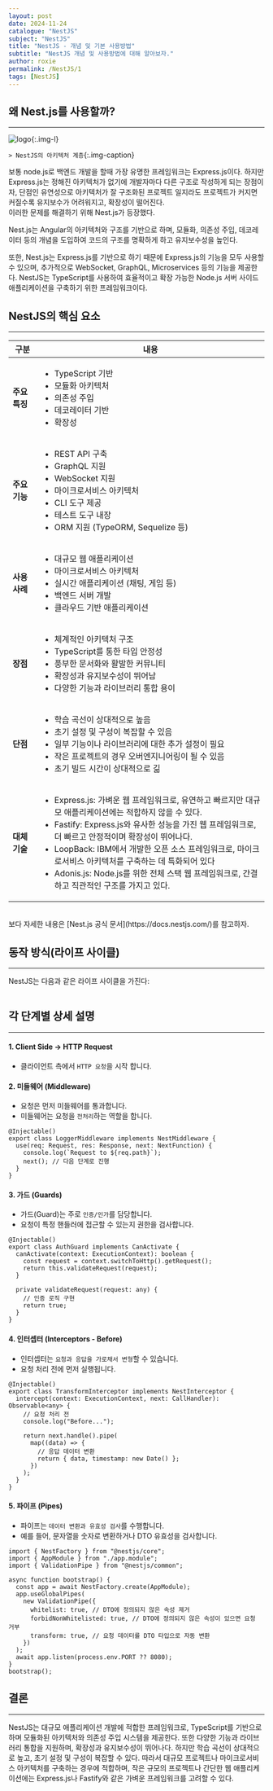 ```yaml
---
layout: post
date: 2024-11-24
catalogue: "NestJS"
subject: "NestJS"
title: "NestJS - 개념 및 기본 사용방법"
subtitle: "NestJS 개념 및 사용방법에 대해 알아보자."
author: roxie
permalink: /NestJS/1
tags: [NestJS]
---
```


## 왜 Nest.js를 사용할까?

---

![logo](/assets/img/content/NestJS/001/002.png){:.img-l}

`> NestJS의 아키텍처 계층`{:.img-caption}

보통 node.js로 백엔드 개발을 할때 가장 유명한 프레임워크는 Express.js이다.
하지만 Express.js는 정해진 아키텍처가 없기에 개발자마다 다른 구조로 작성하게 되는 장점이자, 단점인 유연성으로 아키텍처가 잘 구조화된 프로젝트 일지라도 프로젝트가 커지면 커질수록 유지보수가 어려워지고, 확장성이 떨어진다.  
이러한 문제를 해결하기 위해 Nest.js가 등장했다.

Nest.js는 Angular의 아키텍처와 구조를 기반으로 하며, 모듈화, 의존성 주입, 데코레이터 등의 개념을 도입하여 코드의 구조를 명확하게 하고 유지보수성을 높인다.

또한, Nest.js는 Express.js를 기반으로 하기 때문에 Express.js의 기능을 모두 사용할 수 있으며, 추가적으로 WebSocket, GraphQL, Microservices 등의 기능을 제공한다.
NestJS는 TypeScript를 사용하여 효율적이고 확장 가능한 Node.js 서버 사이드 애플리케이션을 구축하기 위한 프레임워크이다.

## NestJS의 핵심 요소

---

<table class="nest-table">
    <thead>
        <tr>
            <th>구분</th>
            <th>내용</th>
        </tr>
    </thead>
    <tbody>
        <tr>
            <td><strong>주요 특징</strong></td>
            <td>
                <ul>
                    <li>TypeScript 기반</li>
                    <li>모듈화 아키텍처</li>
                    <li>의존성 주입</li>
                    <li>데코레이터 기반</li>
                    <li>확장성</li>
                </ul>
            </td>
        </tr>
        <tr>
            <td><strong>주요 기능</strong></td>
            <td>
                <ul>
                    <li>REST API 구축</li>
                    <li>GraphQL 지원</li>
                    <li>WebSocket 지원</li>
                    <li>마이크로서비스 아키텍처</li>
                    <li>CLI 도구 제공</li>
                    <li>테스트 도구 내장</li>
                    <li>ORM 지원 (TypeORM, Sequelize 등)</li>
                </ul>
            </td>
        </tr>
        <tr>
            <td><strong>사용 사례</strong></td>
            <td>
                <ul>
                    <li>대규모 웹 애플리케이션</li>
                    <li>마이크로서비스 아키텍처</li>
                    <li>실시간 애플리케이션 (채팅, 게임 등)</li>
                    <li>백엔드 서버 개발</li>
                    <li>클라우드 기반 애플리케이션</li>
                </ul>
            </td>
        </tr>
        <tr>
            <td><strong>장점</strong></td>
            <td>
                <ul>
                    <li>체계적인 아키텍처 구조</li>
                    <li>TypeScript를 통한 타입 안정성</li>
                    <li>풍부한 문서화와 활발한 커뮤니티</li>
                    <li>확장성과 유지보수성이 뛰어남</li>
                    <li>다양한 기능과 라이브러리 통합 용이</li>
                </ul>
            </td>
        </tr>
        <tr>
            <td><strong>단점</strong></td>
            <td>
                <ul>
                    <li>학습 곡선이 상대적으로 높음</li>
                    <li>초기 설정 및 구성이 복잡할 수 있음</li>
                    <li>일부 기능이나 라이브러리에 대한 추가 설정이 필요</li>
                    <li>작은 프로젝트의 경우 오버엔지니어링이 될 수 있음</li>
                    <li>초기 빌드 시간이 상대적으로 긺</li>
                </ul>
            </td>
        </tr>
        <tr>
            <td><strong>대체 기술</strong></td>
            <td>
                <ul>
                    <li>Express.js: 가벼운 웹 프레임워크로, 유연하고 빠르지만 대규모 애플리케이션에는 적합하지 않을 수 있다.</li>
                    <li>Fastify: Express.js와 유사한 성능을 가진 웹 프레임워크로, 더 빠르고 안정적이며 확장성이 뛰어나다.</li>
                    <li>LoopBack: IBM에서 개발한 오픈 소스 프레임워크로, 마이크로서비스 아키텍처를 구축하는 데 특화되어 있다</li>
                    <li>Adonis.js: Node.js를 위한 전체 스택 웹 프레임워크로, 간결하고 직관적인 구조를 가지고 있다.</li> 
                </ul>
            </td>
        </tr>
    </tbody>
</table>
<br />
보다 자세한 내용은 [Nest.js 공식 문서](https://docs.nestjs.com/)를 참고하자.

## 동작 방식(라이프 사이클)

---

NestJS는 다음과 같은 라이프 사이클을 가진다:

<img src="/assets/img/content/NestJS/001/001.png" alt="">

## 각 단계별 상세 설명

---

#### 1. Client Side -> HTTP Request

- 클라이언트 측에서 `HTTP 요청`을 시작 합니다.

#### 2. 미들웨어 (Middleware)

- 요청은 먼저 미들웨어를 통과합니다.
- 미들웨어는 요청을 `전처리`하는 역할을 합니다.

```tsx
@Injectable()
export class LoggerMiddleware implements NestMiddleware {
  use(req: Request, res: Response, next: NextFunction) {
    console.log(`Request to ${req.path}`);
    next(); // 다음 단계로 진행
  }
}
```

#### 3. 가드 (Guards)

- 가드(Guard)는 주로 `인증/인가`를 담당합니다.
- 요청이 특정 핸들러에 접근할 수 있는지 권한을 검사합니다.

```tsx
@Injectable()
export class AuthGuard implements CanActivate {
  canActivate(context: ExecutionContext): boolean {
    const request = context.switchToHttp().getRequest();
    return this.validateRequest(request);
  }

  private validateRequest(request: any) {
    // 인증 로직 구현
    return true;
  }
}
```

#### 4. 인터셉터 (Interceptors - Before)

- 인터셉터는 `요청과 응답을 가로채서 변형`할 수 있습니다.
- 요청 처리 전에 먼저 실행됩니다.

```tsx
@Injectable()
export class TransformInterceptor implements NestInterceptor {
  intercept(context: ExecutionContext, next: CallHandler): Observable<any> {
    // 요청 처리 전
    console.log("Before...");

    return next.handle().pipe(
      map((data) => {
        // 응답 데이터 변환
        return { data, timestamp: new Date() };
      })
    );
  }
}
```

#### 5. 파이프 (Pipes)

- 파이프는 `데이터 변환과 유효성 검사`를 수행합니다.
- 예를 들어, 문자열을 숫자로 변환하거나 DTO 유효성을 검사합니다.

```tsx
import { NestFactory } from "@nestjs/core";
import { AppModule } from "./app.module";
import { ValidationPipe } from "@nestjs/common";

async function bootstrap() {
  const app = await NestFactory.create(AppModule);
  app.useGlobalPipes(
    new ValidationPipe({
      whitelist: true, // DTO에 정의되지 않은 속성 제거
      forbidNonWhitelisted: true, // DTO에 정의되지 않은 속성이 있으면 요청 거부
      transform: true, // 요청 데이터를 DTO 타입으로 자동 변환
    })
  );
  await app.listen(process.env.PORT ?? 8080);
}
bootstrap();
```

## 결론

---

NestJS는 대규모 애플리케이션 개발에 적합한 프레임워크로, TypeScript를 기반으로 하며 모듈화된 아키텍처와 의존성 주입 시스템을 제공한다. 또한 다양한 기능과 라이브러리 통합을 지원하며, 확장성과 유지보수성이 뛰어나다. 하지만 학습 곡선이 상대적으로 높고, 초기 설정 및 구성이 복잡할 수 있다. 따라서 대규모 프로젝트나 마이크로서비스 아키텍처를 구축하는 경우에 적합하며, 작은 규모의 프로젝트나 간단한 웹 애플리케이션에는 Express.js나 Fastify와 같은 가벼운 프레임워크를 고려할 수 있다.
